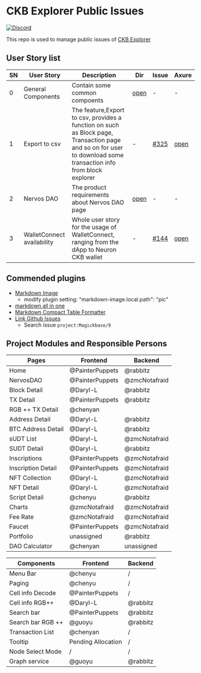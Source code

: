 # CKB Explorer Public Issues

[![Discord](https://img.shields.io/discord/956765352514183188?label=Discord&logo=discord&style=default&color=grey&labelColor=5865F2&logoColor=white)](https://discord.gg/N9nZ3JE2Gg)

This repo is used to manage public issues of [CKB Explorer](https://github.com/nervosnetwork/ckb-explorer)

## User Story list

| SN | User Story | Description | Dir | Issue | Axure |
|----|------------|-------------|-----|-----------|-------|
| 0 | General Components | Contain some common compoents | [open](CKB-Explorer-PRDs/GeneralComponents/GeneralComponents.md) | -| - |
| 1 | Export to csv | The feature,Export to csv, provides a function on such as Block page, Transaction page and so on for user to download some transaction info from block explorer | - | [#325](https://github.com/Magickbase/ckb-explorer-public-issues/issues/325) | [open](https://app.axure.cloud/app/project/o093j5/preview/9ug42i) |
| 2 | Nervos DAO | The product requirements about Nervos DAO page | [open](CKB-Explorer-PRDs/NervosDAO/NervosDAO.md) | -| - |
| 3 | WalletConnect availability | Whole user story for the usage of WalletConnect, ranging from the dApp to Neuron  CKB wallet  | - | [#144](https://github.com/Magickbase/neuron-public-issues/issues/144)| [open](https://vs0cjf.axshare.com/#id=owrcmb&p=%E7%AE%80%E4%BB%8B&g=1) |


## Commended plugins

- [Markdown Image](https://marketplace.visualstudio.com/items?itemName=hancel.markdown-image)
  - modify plugin setting: "markdown-image.local.path": "pic"
- [markdown all in one](https://marketplace.visualstudio.com/items?itemName=yzhang.markdown-all-in-one)
- [Markdown Compact Table Formatter](https://marketplace.visualstudio.com/items?itemName=cipchk.vscode-markdown-compact-table-formatter)
- [Link Github Issues](https://marketplace.visualstudio.com/items?itemName=dt.ghlink)
  - Search issue  ```project:Magickbase/9```

## Project Modules and Responsible Persons

| Pages              | Frontend          | Backend         |
|--------------------|-------------------|-----------------|
| Home               | @PainterPuppets   | @rabbitz        |
| NervosDAO          | @PainterPuppets   | @zmcNotafraid   |
| Block Detail       | @Daryl-L          | @rabbitz        |
| TX Detail          | @PainterPuppets   | @rabbitz        |
| RGB ++ TX Detail   | @chenyan          |                 |
| Address Detail     | @Daryl-L          | @rabbitz        |
| BTC Address Detail | @Daryl-L          | @rabbitz        |
| sUDT List          | @Daryl-L          | @zmcNotafraid   |
| SUDT Detail        | @Daryl-L          | @rabbitz        |
| Inscriptions       | @PainterPuppets   | @zmcNotafraid   |
| Inscription Detail| @PainterPuppets   | @zmcNotafraid   |
| NFT Collection     | @Daryl-L          | @zmcNotafraid   |
| NFT Detail         | @Daryl-L          | @zmcNotafraid   |
| Script Detail      | @chenyu           | @rabbitz        |
| Charts             | @zmcNotafraid     | @zmcNotafraid   |
| Fee Rate           | @zmcNotafraid     | @zmcNotafraid   |
| Faucet             | @PainterPuppets   | @zmcNotafraid   |
| Portfolio          | unassigned        | @rabbitz        |
| DAO Calculator     | @chenyan          | unassigned      |

| Components           | Frontend         | Backend     |
|----------------------|------------------|-------------|
| Menu Bar             | @chenyu          | /           |
| Paging               | @chenyu          | /           |
| Cell info Decode     | @PainterPuppets  | /           |
| Cell info RGB++      | @Daryl-L         | @rabbitz    |
| Search bar           | @PainterPuppets  | @rabbitz    |
| Search bar RGB ++    | @guoyu           | @rabbitz    |
| Transaction List     | @chenyan         | /           |
| Tooltip              | Pending Allocation | /         |
| Node Select Mode     | /                | /           |
| Graph service        | @guoyu           | @rabbitz    |

